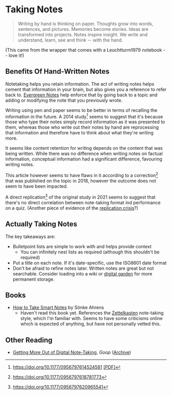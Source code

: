 ---
---

# Taking Notes

> Writing by hand is thinking on paper. Thoughts grow into words, sentences, and
> pictures. Memories become stories. Ideas are transformed into projects. Notes
> inspire insight. We write and understand, learn, see and think -- with the
> hand.

(This came from the wrapper that comes with a Leuchtturm1979 notebook -- love
it!)

## Benefits Of Hand-Written Notes

Notetaking helps you retain information. The act of writing notes helps cement
that information in your brain, but also gives you a reference to refer back to.
[Evergreen Notes](/writing/evergreen-notes.md) help enforce that by going back
to a topic and adding or modifying the note that you previously wrote.

Writing using pen and paper seems to be better in terms of recalling the
information in the future. A 2014 study[^1] seems to suggest that it's because
those who type their notes simply record information as it was presented to
them, whereas those who write out their notes by hand are reprocessing that
information and therefore have to think about what they're writing more.

It seems like content retention for writing depends on the content that was
being written. While there was no difference when writing notes on factual
information, conceptual information had a significant difference, favouring
writing notes.

This article however seems to have flaws in it according to a correction[^2]
that was published on the topic in 2018, however the outcome does not seem to
have been impacted.

A direct replication[^3] of the original study in 2021 seems to suggest that
there's no direct correlation between note-taking format ind performance on a
quiz. (Another piece of evidence of the
[replication crisis](https://en.wikipedia.org/wiki/Replication_crisis)?)

## Actually Taking Notes

The key takeaways are:

- Bulletpoint lists are simple to work with and helps provide context
  - You can infinitely nest lists as required (although this shouldn't be
    required)
- Put a title on each note. If it's date-specific, use the ISO8601 date format
- Don't be afraid to refine notes later. Written notes are great but not
  searchable. Consider loading into a wiki or
  [digital garden](/writing/digital-garden.md) for more permanent storage.

## Books

- [How to Take Smart Notes](https://www.amazon.com/dp/1542866502) by Sönke
  Ahrens
  - Haven't read this book yet. References the
    [Zettelkasten](/writing/zettelkasten.md) note-taking style, which I'm
    familiar with. Seems to have some criticisms online which is expected of
    anything, but have not personally vetted this.

## Other Reading

- [Getting More Out of Digital Note-Taking](https://goop.com/wellness/career-money/getting-more-out-of-digital-note-taking/),
  _Goop_ ([Archive](https://archive.ph/3gMba))

[^1]:
    https://doi.org/10.1177/0956797614524581
    [[PDF]](http://www.yaros.com/ipad/Pen_vs_Keyboard_Notes.pdf)

[^2]: https://doi.org/10.1177/0956797618781773
[^3]: https://doi.org/10.1177/0956797620965541
